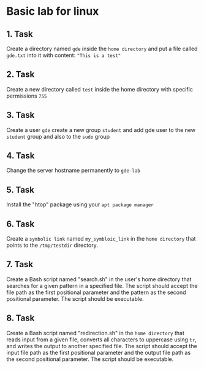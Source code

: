 # Basic lab for linux

## 1. Task

 Create a directory named `gde` inside the `home directory` and put a file called `gde.txt` into it with content: `"This is a test"`

## 2. Task

Create a new directory called `test` inside the home directory with specific permissions `755`


## 3. Task

Create a user `gde` create a new group `student` and add gde user to the new `student` group and also to the `sudo` group

## 4. Task

Change the server hostname permanently to `gde-lab`


## 5. Task

Install the "htop" package using your `apt package manager`

## 6. Task

Create a `symbolic link` named `my_symbloic_link` in the `home directory` that points to the  `/tmp/testdir` directory.

## 7. Task

Create a Bash script named "search.sh" in the user's home directory that searches for a given pattern in a specified file. The script should accept the file path as the first positional parameter and the pattern as the second positional parameter. The script should be executable.

## 8. Task

Create a Bash script named "redirection.sh" in the `home directory` that reads input from a given file, converts all characters to uppercase using `tr`, and writes the output to another specified file. The script should accept the input file path as the first positional parameter and the output file path as the second positional parameter. The script should be executable.
